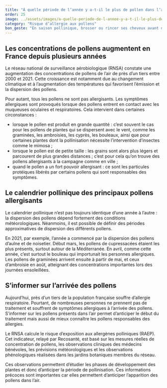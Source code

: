 ```yaml
---
title: "­À quelle période de l’année y a-t-il le plus de pollen dans l’air ?"
order: 25
image: ../assets/images/a-quelle-periode-de-l-annee-y-a-t-il-le-plus-de-pollen-dans-l-air.jpg
category: "Risque d’allergie aux pollens"
bon_geste: "En saison pollinique, brosser ou rincer ses cheveux avant de se coucher le soir, car les cheveux retiennent les pollens."
---
```


## Les concentrations de pollens augmentent en France depuis plusieurs années

Le réseau national de surveillance aérobiologique (RNSA) constate une augmentation des concentrations de pollens de l’air de près d’un tiers entre 2000 et 2021. Cette croissance est notamment due au changement climatique et à l’augmentation des températures qui favorisent l’émission et la dispersion des pollens.

Pour autant, tous les pollens ne sont pas allergisants. Les symptômes allergiques sont provoqués lorsque des pollens entrent en contact avec les muqueuses oculaires et respiratoires. Cela intervient dans certaines circonstances :
- lorsque le pollen est produit en grande quantité :  c’est souvent le cas pour les pollens de plantes qui se dispersent avec le vent, comme les graminées, les ambroisies, les cyprès, les bouleaux, ​ainsi que pour certaines plantes dont la pollinisation nécessite l’intervention d’insectes comme le mimosa ;
- lorsque le pollen est de petite taille : les grains sont alors plus légers et parcourent de plus grandes distances ; c’est pour cela qu’on trouve des pollens allergisants à la campagne comme en ville ;
- quand le pollen a un fort pouvoir allergisant : ce sont les particules protéiques libérés par certains pollens qui sont responsables des symptômes.

## ­­­Le calendrier pollinique des principaux pollens allergisants

Le calendrier pollinique n’est pas toujours identique d’une année à l’autre : la dispersion des pollens dépend fortement des conditions météorologiques. Néanmoins, il est possible de définir des périodes approximatives de dispersion des différents pollens. 

En 2021, par exemple, l’année a commencé par la dispersion des pollens d’aulne et de noisetier. Début mars, les pollens de cupressacées étaient les plus présents, surtout autour de la Méditerranée. En avril, comme cette année, c’est surtout le bouleau qui importunait les personnes allergiques. Les pollens de graminées arrivent ensuite à partir de mai, et ceux d’ambroisie en août, atteignant des concentrations importantes lors des journées ensoleillées.
­
## ­­­S’informer sur l’arrivée des pollens

Aujourd’hui, près d’un tiers de la population française souffre d’allergie respiratoire. Pourtant, de nombreuses personnes ne prennent pas de traitement et souffrent de symptômes allergiques à l’arrivée des pollens. S’informer sur les pollens présents dans l’air permet d’anticiper le début du traitement mais aussi de mieux connaître les pollens responsables des allergies.

Le RNSA calcule le risque d’exposition aux allergènes polliniques (RAEP). Cet indicateur, relayé par Recosanté, est basé sur les mesures réelles de concentration de pollens, les observations cliniques des médecins bénévoles, les prévisions météorologiques et les observations phénologiques réalisées dans les jardins botaniques membres du réseau.

Ces observations permettent d’étudier les phases de développement des plantes et donc d’anticiper la période de pollinisation. Ces informations précoces sont importantes car elles permettent d’anticiper l’apparition des pollens dans l’air.